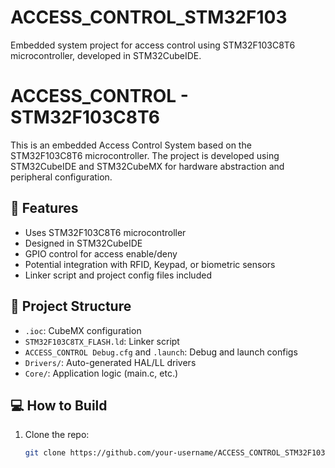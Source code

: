 # ACCESS_CONTROL_STM32F103
Embedded system project for access control using STM32F103C8T6 microcontroller, developed in STM32CubeIDE.
# ACCESS_CONTROL - STM32F103C8T6

This is an embedded Access Control System based on the STM32F103C8T6 microcontroller. The project is developed using STM32CubeIDE and STM32CubeMX for hardware abstraction and peripheral configuration.

## 🔧 Features

- Uses STM32F103C8T6 microcontroller
- Designed in STM32CubeIDE
- GPIO control for access enable/deny
- Potential integration with RFID, Keypad, or biometric sensors
- Linker script and project config files included

## 📁 Project Structure

- `.ioc`: CubeMX configuration
- `STM32F103C8TX_FLASH.ld`: Linker script
- `ACCESS_CONTROL Debug.cfg` and `.launch`: Debug and launch configs
- `Drivers/`: Auto-generated HAL/LL drivers
- `Core/`: Application logic (main.c, etc.)

## 💻 How to Build

1. Clone the repo:
   ```bash
   git clone https://github.com/your-username/ACCESS_CONTROL_STM32F103.git

